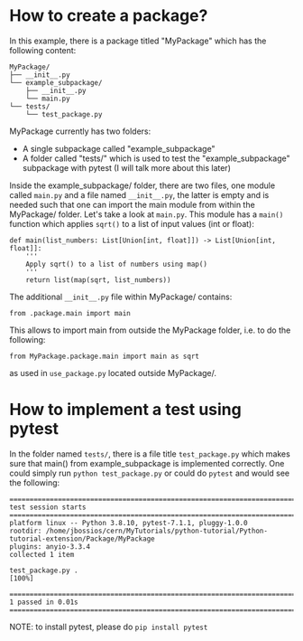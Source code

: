 # How to create a package?

In this example, there is a package titled "MyPackage" which has the following content:

```
MyPackage/
├── __init__.py
└── example_subpackage/
    ├── __init__.py
    └── main.py
└── tests/
    └── test_package.py
```

MyPackage currently has two folders:
- A single subpackage called "example_subpackage"
- A folder called "tests/" which is used to test the "example_subpackage" subpackage with pytest (I will talk more about this later)

Inside the example_subpackage/ folder, there are two files, one module called ```main.py``` and a file named ```__init__.py```, the latter is empty and is needed such that one can import the main module from within the MyPackage/ folder. Let's take a look at ```main.py```. This module has a ```main()``` function which applies ```sqrt()``` to a list of input values (int or float):

```
def main(list_numbers: List[Union[int, float]]) -> List[Union[int, float]]:
    '''
    Apply sqrt() to a list of numbers using map()
    '''
    return list(map(sqrt, list_numbers))
```

The additional ```__init__.py``` file within MyPackage/ contains:

```
from .package.main import main
```

This allows to import main from outside the MyPackage folder, i.e. to do the following:

```
from MyPackage.package.main import main as sqrt
```

as used in ```use_package.py``` located outside MyPackage/.

# How to implement a test using pytest

In the folder named ```tests/```, there is a file title ```test_package.py``` which makes sure that main() from example_subpackage is implemented correctly. One could simply run ```python test_package.py``` or could do ```pytest``` and would see the following:

```
=============================================================================================== test session starts ===============================================================================================
platform linux -- Python 3.8.10, pytest-7.1.1, pluggy-1.0.0
rootdir: /home/jbossios/cern/MyTutorials/python-tutorial/Python-tutorial-extension/Package/MyPackage
plugins: anyio-3.3.4
collected 1 item

test_package.py .                                                                                                                                                                                           [100%]

================================================================================================ 1 passed in 0.01s ================================================================================================
```

NOTE: to install pytest, please do ```pip install pytest``` 

